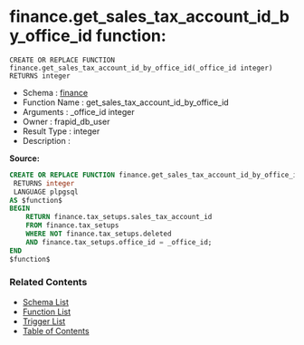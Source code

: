 # finance.get_sales_tax_account_id_by_office_id function:

```plpgsql
CREATE OR REPLACE FUNCTION finance.get_sales_tax_account_id_by_office_id(_office_id integer)
RETURNS integer
```
* Schema : [finance](../../schemas/finance.md)
* Function Name : get_sales_tax_account_id_by_office_id
* Arguments : _office_id integer
* Owner : frapid_db_user
* Result Type : integer
* Description : 


**Source:**
```sql
CREATE OR REPLACE FUNCTION finance.get_sales_tax_account_id_by_office_id(_office_id integer)
 RETURNS integer
 LANGUAGE plpgsql
AS $function$
BEGIN
    RETURN finance.tax_setups.sales_tax_account_id
    FROM finance.tax_setups
    WHERE NOT finance.tax_setups.deleted
    AND finance.tax_setups.office_id = _office_id;
END
$function$

```

### Related Contents
* [Schema List](../../schemas.md)
* [Function List](../../functions.md)
* [Trigger List](../../triggers.md)
* [Table of Contents](../../README.md)

